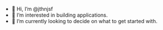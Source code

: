 - 👋 Hi, I’m @jthnjsf
- 👀 I’m interested in building applications.
- 🌱 I’m currently looking to decide on what to get started with.
<!---
jthnjsf/jthnjsf is a ✨ special ✨ repository because its `README.md` (this file) appears on your GitHub profile.
You can click the Preview link to take a look at your changes.
--->
